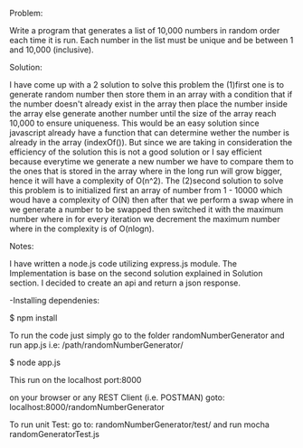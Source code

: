Problem:

 Write a program that generates a list of 10,000 numbers in random order each time it is run. Each number in the list must be unique and be between 1 and 10,000 (inclusive).


Solution:

I have come up with a 2 solution to solve this problem the (1)first one is to generate random number then store them in an array
with a condition that if the number doesn't already exist in the array then place the number inside the array else generate another number until the size of the array reach 10,000 to ensure uniqueness. This would be an easy solution since javascript already have a function that can determine wether the number is already in the array (indexOf()). But since we are taking in consideration the efficiency of the solution this is not a good solution or I say efficient because everytime we generate a new number we have to compare them to the ones that is stored in the array where in the long run will grow bigger, hence it will have a complexity of O(n^2). The (2)second solution to solve this problem is to initialized first an array of number from 1 - 10000 which woud have a complexity of O(N) then
after that we perform a swap where in we generate a number to be swapped then switched it with the maximum number where in for every iteration we decrement the maximum number where in the complexity is of O(nlogn).


Notes:

I have written a node.js code utilizing express.js module. The Implementation is base on the second solution explained in Solution section. I decided to create an api and return a json response.


-Installing dependenies:

$ npm install

To run the code just simply go to the folder randomNumberGenerator and run app.js
i.e: /path/randomNumberGenerator/

$ node app.js

This run on the localhost port:8000




on your browser or any  REST Client (i.e. POSTMAN) goto: localhost:8000/randomNumberGenerator


To run unit Test:
go to: randomNumberGenerator/test/ and run mocha randomGeneratorTest.js
